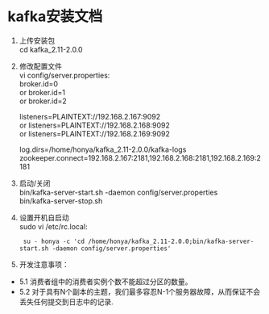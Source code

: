 # kafka安装文档   

1. 上传安装包  
   cd kafka_2.11-2.0.0  

2. 修改配置文件  
	vi config/server.properties:  
	broker.id=0  
	or broker.id=1  
	or broker.id=2      

	listeners=PLAINTEXT://192.168.2.167:9092  
	or listeners=PLAINTEXT://192.168.2.168:9092  
	or listeners=PLAINTEXT://192.168.2.169:9092    

	log.dirs=/home/honya/kafka_2.11-2.0.0/kafka-logs  
	zookeeper.connect=192.168.2.167:2181,192.168.2.168:2181,192.168.2.169:2181  

3. 启动/关闭  
	bin/kafka-server-start.sh -daemon config/server.properties  
	bin/kafka-server-stop.sh  
	
4. 设置开机自启动  
	sudo vi /etc/rc.local:  

		su - honya -c 'cd /home/honya/kafka_2.11-2.0.0;bin/kafka-server-start.sh -daemon config/server.properties'	

5. 开发注意事项：  
* 5.1 消费者组中的消费者实例个数不能超过分区的数量。  
* 5.2 对于具有N个副本的主题，我们最多容忍N-1个服务器故障，从而保证不会丢失任何提交到日志中的记录.  
